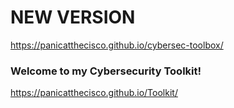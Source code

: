 # NEW VERSION #
https://panicatthecisco.github.io/cybersec-toolbox/


### Welcome to my Cybersecurity Toolkit!
https://panicatthecisco.github.io/Toolkit/
